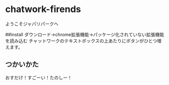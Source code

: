 # chatwork-firends
ようこそジャパリパークへ

##install
ダウンロード->chrome拡張機能->パッケージ化されていない拡張機能を読み込む
チャットワークのテキストボックスの上あたりにボタンがひとつ増えます。

## つかいかた
おすだけ！すごーい！たのしー！
